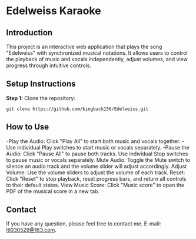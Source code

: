 # Edelweiss Karaoke
## Introduction
This project is an interactive web application that plays the song "Edelweiss" with synchronized musical notations. It allows users to control the playback of music and vocals independently, adjust volumes, and view progress through intuitive controls.

## Setup Instructions
**Step 1:** Clone the repository:
```
git clone https://github.com/kingback156/Edelweiss.git
```

## How to Use
-Play the Audio:
Click "Play All" to start both music and vocals together.
-Use individual Play switches to start music or vocals separately.
-Pause the Audio:
Click "Pause All" to pause both tracks.
Use individual Stop switches to pause music or vocals separately.
Mute Audio:
Toggle the Mute switch to silence an audio track and the volume slider will adjust accordingly.
Adjust Volume:
Use the volume sliders to adjust the volume of each track.
Reset:
Click "Reset" to stop playback, reset progress bars, and return all controls to their default states.
View Music Score:
Click "Music score" to open the PDF of the musical score in a new tab.

## Contact
If you have any question, please feel free to contact me. E-mail: ltl030529@163.com.
